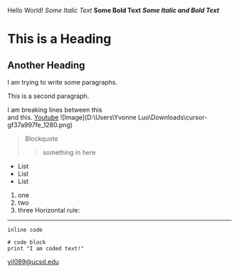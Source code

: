Hello World!
*Some Italic Text*
**Some Bold Text**
***Some Italic and Bold Text***

# This is a Heading

## Another Heading

I am trying to write some paragraphs.

This is a second paragraph.

I am breaking lines between this  
and this.
[Youtube](http://Youtube.com)
![Image](D:\Users\Yvonne Luo\Downloads\cursor-gf37a997fe_1280.png)
> Blockquote
> 
>> something in here
* List
* List
* List
1. one
2. two
3. three
Horizontal rule:

---

`inline code`
```
# code block
print "I am coded text!"
```
<yil089@ucsd.edu>
